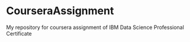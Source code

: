 # CourseraAssignment

My repository for coursera assignment of IBM Data Science Professional Certificate

